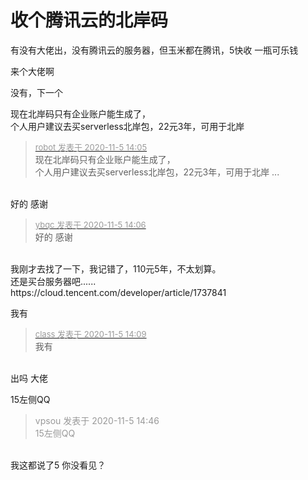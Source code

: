 # 收个腾讯云的北岸码


有没有大佬出，没有腾讯云的服务器，但玉米都在腾讯，5快收 一瓶可乐钱

来个大佬啊<img src="static/image/smiley/default/mad.gif" smilieid="11" border="0" alt="" />

没有，下一个

现在北岸码只有企业账户能生成了，<br />
个人用户建议去买serverless北岸包，22元3年，可用于北岸

<div class="quote"><blockquote><font size="2"><a href="https://www.hostloc.com/forum.php?mod=redirect&amp;goto=findpost&amp;pid=9406465&amp;ptid=762766" target="_blank"><font color="#999999">robot 发表于 2020-11-5 14:05</font></a></font><br />
现在北岸码只有企业账户能生成了，<br />
个人用户建议去买serverless北岸包，22元3年，可用于北岸 ...</blockquote></div><br />
好的 感谢

<div class="quote"><blockquote><font size="2"><a href="https://www.hostloc.com/forum.php?mod=redirect&amp;goto=findpost&amp;pid=9406469&amp;ptid=762766" target="_blank"><font color="#999999">ybqc 发表于 2020-11-5 14:06</font></a></font><br />
好的 感谢</blockquote></div><br />
我刚才去找了一下，我记错了，110元5年，不太划算。<br />
还是买台服务器吧......<br />
https://cloud.tencent.com/developer/article/1737841

我有

<div class="quote"><blockquote><font size="2"><a href="https://www.hostloc.com/forum.php?mod=redirect&amp;goto=findpost&amp;pid=9406487&amp;ptid=762766" target="_blank"><font color="#999999">class 发表于 2020-11-5 14:09</font></a></font><br />
我有</blockquote></div><br />
出吗 大佬

15左侧QQ

<div class="quote"><blockquote><font color="#999999">vpsou 发表于 2020-11-5 14:46</font><br />
<font color="#999999">15左侧QQ</font></blockquote></div><br />
我这都说了5 你没看见？
